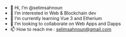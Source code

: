 - 👋 Hi, I’m @selimsahnoun
- 👀 I’m interested in Web & Blockchain dev
- 🌱 I’m currently learning Vue 3 and Etherium
- 💞️ I’m looking to collaborate on Web Apps and Dapps
- 📫 How to reach me : selimsahnoun@gmail.com

